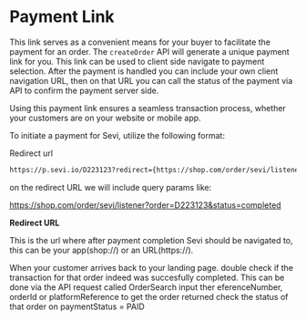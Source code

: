 # Payment Link

This link serves as a convenient means for your buyer to facilitate the payment for an order. The `createOrder` API will generate a unique payment link for you. This link can be used to client side navigate to payment selection. After the payment is handled you can include your own client navigation URL, then on that URL you can call the status of the payment via API to confirm the payment server side. 

Using this payment link ensures a seamless transaction process, whether your customers are on your website or mobile app.

To initiate a payment for Sevi, utilize the following format:

Redirect url

```markdown
https://p.sevi.io/D223123?redirect={https://shop.com/order/sevi/listener}
```

on the redirect URL we will include query params like:

https://shop.com/order/sevi/listener?order=D223123&status=completed

**Redirect URL**

This is the url where after payment completion Sevi should be navigated to, this can be your app(shop://) or an URL(https://). 

When your customer arrives back to your landing page. double check if the transaction for that order indeed was succesfully completed. This can be done via the API request called OrderSearch input ther eferenceNumber, orderId or platformReference to get the order returned check the status of that order on paymentStatus = PAID
